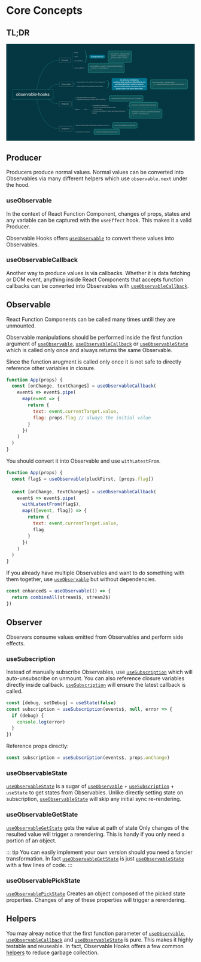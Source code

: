# Core Concepts

## TL;DR

![observable-hooks concepts](../../observable-hooks.png)

## Producer

Producers produce normal values. Normal values can be converted into Observables via many different helpers which use `observable.next` under the hood.

### useObservable

In the context of React Function Component, changes of props, states and any variable can be captured with the `useEffect` hook. This makes it a valid Producer.

Observable Hooks offers [`useObservable`][useObservable] to convert these values into Observables.

### useObservableCallback

Another way to produce values is via callbacks. Whether it is data fetching or DOM event, anything inside React Components that accepts function callbacks can be converted into Observables with [`useObservableCallback`][useObservableCallback].

## Observable

React Function Components can be called many times untill they are unmounted.

Observable manipulations should be performed inside the first function argument of [`useObservable`](#useobservable), [`useObservableCallback`](#useobservablecallback) or [`useObservableState`](#useobservablestate) which is called only once and always returns the same Observable.

Since the function arugment is called only once it is not safe to directly reference other variables in closure.

```javascript
function App(props) {
  const [onChange, textChange$] = useObservableCallback(
    event$ => event$.pipe(
      map(event => {
        return {
          text: event.currentTarget.value,
          flag: props.flag // always the initial value
        }
      })
    )
  )
}
```

You should convert it into Observable and use `withLatestFrom`.

```javascript
function App(props) {
  const flag$ = useObservable(pluckFirst, [props.flag])

  const [onChange, textChange$] = useObservableCallback(
    event$ => event$.pipe(
      withLatestFrom(flag$),
      map(([event, flag]) => {
        return {
          text: event.currentTarget.value,
          flag
        }
      })
    )
  )
}
```

If you already have multiple Observables and want to do something with them together, use [`useObservable`][useObservable] but without dependencies.

```javascript
const enhanced$ = useObservable(() => {
  return combineAll(stream1$, stream2$)
})
```

## Observer

Observers consume values emitted from Observables and perform side effects.

### useSubscription

Instead of manually subscribe Observables, use [`useSubscription`][useSubscription] which will auto-unsubscribe on unmount. You can also reference closure variables directly inside callback. [`useSubscription`][useSubscription] will ensure the latest callback is called.

```javascript
const [debug, setDebug] = useState(false)
const subscription = useSubscription(events$, null, error => {
  if (debug) {
    console.log(error)
  }
})
```

Reference props directly:

```javascript
const subscription = useSubscription(events$, props.onChange)
```

### useObservableState

[`useObservableState`][useObservableState] is a sugar of [`useObservable`](#useobservable) + [`useSubscription`](#usesubscription) + `useState` to get states from Observables. Unlike directly setting state on subscription, [`useObservableState`][useObservableState] will skip any initial sync re-rendering.

### useObservableGetState

[`useObservableGetState`][useObservableGetState] gets the value at path of state Only changes of the resulted value will trigger a rerendering. This is handy if you only need a portion of an object.

::: tip
You can easily implement your own version should you need a fancier transformation. In fact [`useObservableGetState`][useObservableGetState] is just [`useObservableState`][useObservableState] with a few lines of code.
:::

### useObservablePickState

[`useObservablePickState`][useObservablePickState] Creates an object composed of the picked state properties. Changes of any of these properties will trigger a rerendering.

## Helpers

You may alreay notice that the first function parameter of [`useObservable`](#useobservable), [`useObservableCallback`](#useobservablecallback) and [`useObservableState`](#useobservablestate) is pure. This makes it highly testable and reuseable. In fact, Observable Hooks offers a few common [helpers][helpers] to reduce garbage collection.

[useobservable]: ../api/README.md#useobservable
[useObservableCallback]: ../api/README.md#useobservablecallback
[useSubscription]: ../api/README.md#usesubscription
[useObservableState]: ../api/README.md#useobservablestate
[useObservableGetState]: ../api/README.md#useobservableGetstate
[useObservablePickState]: ../api/README.md#useobservablePickstate

[helpers]: ../api/helpers.md
